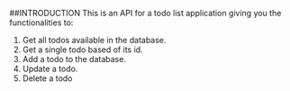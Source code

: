 ##INTRODUCTION
This is an API for a todo list application giving you the functionalities to:
1. Get all todos available in the database.
2. Get a single todo based of its id.
3. Add a todo to the database.
4. Update a todo.
5. Delete a todo
